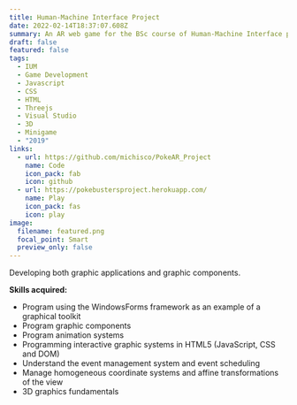 ```yaml
---
title: Human-Machine Interface Project
date: 2022-02-14T18:37:07.608Z
summary: An AR web game for the BSc course of Human-Machine Interface project.
draft: false
featured: false
tags:
  - IUM
  - Game Development
  - Javascript
  - CSS
  - HTML
  - Threejs
  - Visual Studio
  - 3D
  - Minigame
  - "2019"
links:
  - url: https://github.com/michisco/PokeAR_Project
    name: Code
    icon_pack: fab
    icon: github
  - url: https://pokebustersproject.herokuapp.com/
    name: Play
    icon_pack: fas
    icon: play
image:
  filename: featured.png
  focal_point: Smart
  preview_only: false
---
```

Developing both graphic applications and graphic components. 

**Skills acquired:**

* Program using the WindowsForms framework as an example of a graphical toolkit
* Program graphic components
* Program animation systems
* Programming interactive graphic systems in HTML5 (JavaScript, CSS and DOM)
* Understand the event management system and event scheduling
* Manage homogeneous coordinate systems and affine transformations of the view
* 3D graphics fundamentals